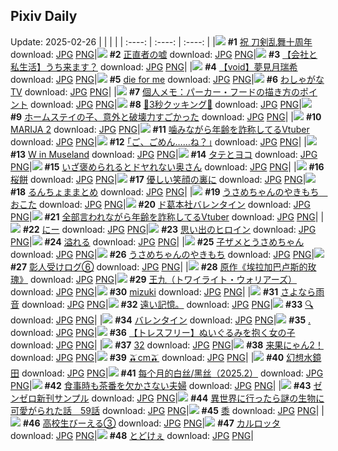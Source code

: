 ## Pixiv Daily
Update: 2025-02-26
|      |      |      |
| :----: | :----: | :----: |
|![](https://pixiv.microyu.workers.dev/c/240x480/img-master/img/2025/02/25/00/00/34/127601792_p0_master1200.jpg) **#1** [祝 刀剣乱舞十周年](https://www.pixiv.net/artworks/127601792) download: [JPG](https://pixiv.microyu.workers.dev/img-original/img/2025/02/25/00/00/34/127601792_p0.jpg) [PNG](https://pixiv.microyu.workers.dev/img-original/img/2025/02/25/00/00/34/127601792_p0.png)|![](https://pixiv.microyu.workers.dev/c/240x480/img-master/img/2025/02/24/20/43/38/127593586_p0_master1200.jpg) **#2** [正直者の嘘](https://www.pixiv.net/artworks/127593586) download: [JPG](https://pixiv.microyu.workers.dev/img-original/img/2025/02/24/20/43/38/127593586_p0.jpg) [PNG](https://pixiv.microyu.workers.dev/img-original/img/2025/02/24/20/43/38/127593586_p0.png)|![](https://pixiv.microyu.workers.dev/c/240x480/img-master/img/2025/02/25/12/00/26/127613875_p0_master1200.jpg) **#3** [【会社と私生活】うち来ます？](https://www.pixiv.net/artworks/127613875) download: [JPG](https://pixiv.microyu.workers.dev/img-original/img/2025/02/25/12/00/26/127613875_p0.jpg) [PNG](https://pixiv.microyu.workers.dev/img-original/img/2025/02/25/12/00/26/127613875_p0.png)|
|![](https://pixiv.microyu.workers.dev/c/240x480/img-master/img/2025/02/24/00/00/35/127564304_p0_master1200.jpg) **#4** [【void】夢見月瑞希](https://www.pixiv.net/artworks/127564304) download: [JPG](https://pixiv.microyu.workers.dev/img-original/img/2025/02/24/00/00/35/127564304_p0.jpg) [PNG](https://pixiv.microyu.workers.dev/img-original/img/2025/02/24/00/00/35/127564304_p0.png)|![](https://pixiv.microyu.workers.dev/c/240x480/img-master/img/2025/02/24/07/21/02/127573340_p0_master1200.jpg) **#5** [die for me](https://www.pixiv.net/artworks/127573340) download: [JPG](https://pixiv.microyu.workers.dev/img-original/img/2025/02/24/07/21/02/127573340_p0.jpg) [PNG](https://pixiv.microyu.workers.dev/img-original/img/2025/02/24/07/21/02/127573340_p0.png)|![](https://pixiv.microyu.workers.dev/c/240x480/img-master/img/2025/02/24/00/07/43/127564903_p0_master1200.jpg) **#6** [わしゃがなTV](https://www.pixiv.net/artworks/127564903) download: [JPG](https://pixiv.microyu.workers.dev/img-original/img/2025/02/24/00/07/43/127564903_p0.jpg) [PNG](https://pixiv.microyu.workers.dev/img-original/img/2025/02/24/00/07/43/127564903_p0.png)|
|![](https://pixiv.microyu.workers.dev/c/240x480/img-master/img/2025/02/25/06/00/11/127608923_p0_master1200.jpg) **#7** [個人メモ：パーカー・フードの描き方のポイント](https://www.pixiv.net/artworks/127608923) download: [JPG](https://pixiv.microyu.workers.dev/img-original/img/2025/02/25/06/00/11/127608923_p0.jpg) [PNG](https://pixiv.microyu.workers.dev/img-original/img/2025/02/25/06/00/11/127608923_p0.png)|![](https://pixiv.microyu.workers.dev/c/240x480/img-master/img/2025/02/24/20/27/04/127592919_p0_master1200.jpg) **#8** [🍤3秒クッキング🍤](https://www.pixiv.net/artworks/127592919) download: [JPG](https://pixiv.microyu.workers.dev/img-original/img/2025/02/24/20/27/04/127592919_p0.jpg) [PNG](https://pixiv.microyu.workers.dev/img-original/img/2025/02/24/20/27/04/127592919_p0.png)|![](https://pixiv.microyu.workers.dev/c/240x480/img-master/img/2025/02/25/13/32/18/127615441_p0_master1200.jpg) **#9** [ホームステイの子、意外と破壊力すごかった](https://www.pixiv.net/artworks/127615441) download: [JPG](https://pixiv.microyu.workers.dev/img-original/img/2025/02/25/13/32/18/127615441_p0.jpg) [PNG](https://pixiv.microyu.workers.dev/img-original/img/2025/02/25/13/32/18/127615441_p0.png)|
|![](https://pixiv.microyu.workers.dev/c/240x480/img-master/img/2025/02/24/07/41/33/127573626_p0_master1200.jpg) **#10** [MARIJA 2](https://www.pixiv.net/artworks/127573626) download: [JPG](https://pixiv.microyu.workers.dev/img-original/img/2025/02/24/07/41/33/127573626_p0.jpg) [PNG](https://pixiv.microyu.workers.dev/img-original/img/2025/02/24/07/41/33/127573626_p0.png)|![](https://pixiv.microyu.workers.dev/c/240x480/img-master/img/2025/02/24/21/11/08/127594740_p0_master1200.jpg) **#11** [噛みながら年齢を詐称してるVtuber](https://www.pixiv.net/artworks/127594740) download: [JPG](https://pixiv.microyu.workers.dev/img-original/img/2025/02/24/21/11/08/127594740_p0.jpg) [PNG](https://pixiv.microyu.workers.dev/img-original/img/2025/02/24/21/11/08/127594740_p0.png)|![](https://pixiv.microyu.workers.dev/c/240x480/img-master/img/2025/02/24/17/10/51/127586111_p0_master1200.jpg) **#12** [｢ご、ごめん……ね？｣](https://www.pixiv.net/artworks/127586111) download: [JPG](https://pixiv.microyu.workers.dev/img-original/img/2025/02/24/17/10/51/127586111_p0.jpg) [PNG](https://pixiv.microyu.workers.dev/img-original/img/2025/02/24/17/10/51/127586111_p0.png)|
|![](https://pixiv.microyu.workers.dev/c/240x480/img-master/img/2025/02/24/09/13/29/127575137_p0_master1200.jpg) **#13** [W in Museland](https://www.pixiv.net/artworks/127575137) download: [JPG](https://pixiv.microyu.workers.dev/img-original/img/2025/02/24/09/13/29/127575137_p0.jpg) [PNG](https://pixiv.microyu.workers.dev/img-original/img/2025/02/24/09/13/29/127575137_p0.png)|![](https://pixiv.microyu.workers.dev/c/240x480/img-master/img/2025/02/24/12/45/59/127579631_p0_master1200.jpg) **#14** [タテとヨコ](https://www.pixiv.net/artworks/127579631) download: [JPG](https://pixiv.microyu.workers.dev/img-original/img/2025/02/24/12/45/59/127579631_p0.jpg) [PNG](https://pixiv.microyu.workers.dev/img-original/img/2025/02/24/12/45/59/127579631_p0.png)|![](https://pixiv.microyu.workers.dev/c/240x480/img-master/img/2025/02/24/00/02/59/127564605_p0_master1200.jpg) **#15** [いざ褒められるとドヤれない奥さん](https://www.pixiv.net/artworks/127564605) download: [JPG](https://pixiv.microyu.workers.dev/img-original/img/2025/02/24/00/02/59/127564605_p0.jpg) [PNG](https://pixiv.microyu.workers.dev/img-original/img/2025/02/24/00/02/59/127564605_p0.png)|
|![](https://pixiv.microyu.workers.dev/c/240x480/img-master/img/2025/02/24/20/30/01/127593040_p0_master1200.jpg) **#16** [桜餅](https://www.pixiv.net/artworks/127593040) download: [JPG](https://pixiv.microyu.workers.dev/img-original/img/2025/02/24/20/30/01/127593040_p0.jpg) [PNG](https://pixiv.microyu.workers.dev/img-original/img/2025/02/24/20/30/01/127593040_p0.png)|![](https://pixiv.microyu.workers.dev/c/240x480/img-master/img/2025/02/24/00/00/04/127564179_p0_master1200.jpg) **#17** [優しい笑顔の裏に](https://www.pixiv.net/artworks/127564179) download: [JPG](https://pixiv.microyu.workers.dev/img-original/img/2025/02/24/00/00/04/127564179_p0.jpg) [PNG](https://pixiv.microyu.workers.dev/img-original/img/2025/02/24/00/00/04/127564179_p0.png)|![](https://pixiv.microyu.workers.dev/c/240x480/img-master/img/2025/02/24/14/01/25/127581263_p0_master1200.jpg) **#18** [るんちょままとめ](https://www.pixiv.net/artworks/127581263) download: [JPG](https://pixiv.microyu.workers.dev/img-original/img/2025/02/24/14/01/25/127581263_p0.jpg) [PNG](https://pixiv.microyu.workers.dev/img-original/img/2025/02/24/14/01/25/127581263_p0.png)|
|![](https://pixiv.microyu.workers.dev/c/240x480/img-master/img/2025/02/25/00/17/13/127602734_p0_master1200.jpg) **#19** [うさめちゃんのやきもち　おこた](https://www.pixiv.net/artworks/127602734) download: [JPG](https://pixiv.microyu.workers.dev/img-original/img/2025/02/25/00/17/13/127602734_p0.jpg) [PNG](https://pixiv.microyu.workers.dev/img-original/img/2025/02/25/00/17/13/127602734_p0.png)|![](https://pixiv.microyu.workers.dev/c/240x480/img-master/img/2025/02/24/23/49/14/127601210_p0_master1200.jpg) **#20** [ド葛本社バレンタイン](https://www.pixiv.net/artworks/127601210) download: [JPG](https://pixiv.microyu.workers.dev/img-original/img/2025/02/24/23/49/14/127601210_p0.jpg) [PNG](https://pixiv.microyu.workers.dev/img-original/img/2025/02/24/23/49/14/127601210_p0.png)|![](https://pixiv.microyu.workers.dev/c/240x480/img-master/img/2025/02/25/21/03/05/127626404_p0_master1200.jpg) **#21** [全部言われながら年齢を詐称してるVtuber](https://www.pixiv.net/artworks/127626404) download: [JPG](https://pixiv.microyu.workers.dev/img-original/img/2025/02/25/21/03/05/127626404_p0.jpg) [PNG](https://pixiv.microyu.workers.dev/img-original/img/2025/02/25/21/03/05/127626404_p0.png)|
|![](https://pixiv.microyu.workers.dev/c/240x480/img-master/img/2025/02/24/15/26/44/127583290_p0_master1200.jpg) **#22** [にー](https://www.pixiv.net/artworks/127583290) download: [JPG](https://pixiv.microyu.workers.dev/img-original/img/2025/02/24/15/26/44/127583290_p0.jpg) [PNG](https://pixiv.microyu.workers.dev/img-original/img/2025/02/24/15/26/44/127583290_p0.png)|![](https://pixiv.microyu.workers.dev/c/240x480/img-master/img/2025/02/24/12/01/03/127578627_p0_master1200.jpg) **#23** [思い出のヒロイン](https://www.pixiv.net/artworks/127578627) download: [JPG](https://pixiv.microyu.workers.dev/img-original/img/2025/02/24/12/01/03/127578627_p0.jpg) [PNG](https://pixiv.microyu.workers.dev/img-original/img/2025/02/24/12/01/03/127578627_p0.png)|![](https://pixiv.microyu.workers.dev/c/240x480/img-master/img/2025/02/25/00/00/16/127601700_p0_master1200.jpg) **#24** [溢れる](https://www.pixiv.net/artworks/127601700) download: [JPG](https://pixiv.microyu.workers.dev/img-original/img/2025/02/25/00/00/16/127601700_p0.jpg) [PNG](https://pixiv.microyu.workers.dev/img-original/img/2025/02/25/00/00/16/127601700_p0.png)|
|![](https://pixiv.microyu.workers.dev/c/240x480/img-master/img/2025/02/25/00/18/04/127602769_p0_master1200.jpg) **#25** [子ザメとうさめちゃん](https://www.pixiv.net/artworks/127602769) download: [JPG](https://pixiv.microyu.workers.dev/img-original/img/2025/02/25/00/18/04/127602769_p0.jpg) [PNG](https://pixiv.microyu.workers.dev/img-original/img/2025/02/25/00/18/04/127602769_p0.png)|![](https://pixiv.microyu.workers.dev/c/240x480/img-master/img/2025/02/25/00/16/26/127602709_p0_master1200.jpg) **#26** [うさめちゃんのやきもち](https://www.pixiv.net/artworks/127602709) download: [JPG](https://pixiv.microyu.workers.dev/img-original/img/2025/02/25/00/16/26/127602709_p0.jpg) [PNG](https://pixiv.microyu.workers.dev/img-original/img/2025/02/25/00/16/26/127602709_p0.png)|![](https://pixiv.microyu.workers.dev/c/240x480/img-master/img/2025/02/24/21/57/16/127596573_p0_master1200.jpg) **#27** [彰人受けログ⑥](https://www.pixiv.net/artworks/127596573) download: [JPG](https://pixiv.microyu.workers.dev/img-original/img/2025/02/24/21/57/16/127596573_p0.jpg) [PNG](https://pixiv.microyu.workers.dev/img-original/img/2025/02/24/21/57/16/127596573_p0.png)|
|![](https://pixiv.microyu.workers.dev/c/240x480/img-master/img/2025/02/25/20/53/34/127625924_p0_master1200.jpg) **#28** [原作《埃拉加巴卢斯的玫瑰》](https://www.pixiv.net/artworks/127625924) download: [JPG](https://pixiv.microyu.workers.dev/img-original/img/2025/02/25/20/53/34/127625924_p0.jpg) [PNG](https://pixiv.microyu.workers.dev/img-original/img/2025/02/25/20/53/34/127625924_p0.png)|![](https://pixiv.microyu.workers.dev/c/240x480/img-master/img/2025/02/25/00/00/42/127601810_p0_master1200.jpg) **#29** [王九（トワイライト・ウォリアーズ）](https://www.pixiv.net/artworks/127601810) download: [JPG](https://pixiv.microyu.workers.dev/img-original/img/2025/02/25/00/00/42/127601810_p0.jpg) [PNG](https://pixiv.microyu.workers.dev/img-original/img/2025/02/25/00/00/42/127601810_p0.png)|![](https://pixiv.microyu.workers.dev/c/240x480/img-master/img/2025/02/25/09/41/03/127611766_p0_master1200.jpg) **#30** [mizuki](https://www.pixiv.net/artworks/127611766) download: [JPG](https://pixiv.microyu.workers.dev/img-original/img/2025/02/25/09/41/03/127611766_p0.jpg) [PNG](https://pixiv.microyu.workers.dev/img-original/img/2025/02/25/09/41/03/127611766_p0.png)|
|![](https://pixiv.microyu.workers.dev/c/240x480/img-master/img/2025/02/25/21/18/34/127626936_p0_master1200.jpg) **#31** [さよなら雨音](https://www.pixiv.net/artworks/127626936) download: [JPG](https://pixiv.microyu.workers.dev/img-original/img/2025/02/25/21/18/34/127626936_p0.jpg) [PNG](https://pixiv.microyu.workers.dev/img-original/img/2025/02/25/21/18/34/127626936_p0.png)|![](https://pixiv.microyu.workers.dev/c/240x480/img-master/img/2025/02/24/19/37/06/127590980_p0_master1200.jpg) **#32** [遠い記憶。](https://www.pixiv.net/artworks/127590980) download: [JPG](https://pixiv.microyu.workers.dev/img-original/img/2025/02/24/19/37/06/127590980_p0.jpg) [PNG](https://pixiv.microyu.workers.dev/img-original/img/2025/02/24/19/37/06/127590980_p0.png)|![](https://pixiv.microyu.workers.dev/c/240x480/img-master/img/2025/02/24/00/23/44/127565554_p0_master1200.jpg) **#33** [🔍](https://www.pixiv.net/artworks/127565554) download: [JPG](https://pixiv.microyu.workers.dev/img-original/img/2025/02/24/00/23/44/127565554_p0.jpg) [PNG](https://pixiv.microyu.workers.dev/img-original/img/2025/02/24/00/23/44/127565554_p0.png)|
|![](https://pixiv.microyu.workers.dev/c/240x480/img-master/img/2025/02/24/10/32/11/127576652_p0_master1200.jpg) **#34** [バレンタイン](https://www.pixiv.net/artworks/127576652) download: [JPG](https://pixiv.microyu.workers.dev/img-original/img/2025/02/24/10/32/11/127576652_p0.jpg) [PNG](https://pixiv.microyu.workers.dev/img-original/img/2025/02/24/10/32/11/127576652_p0.png)|![](https://pixiv.microyu.workers.dev/c/240x480/img-master/img/2025/02/25/21/21/32/127627028_p0_master1200.jpg) **#35** [.](https://www.pixiv.net/artworks/127627028) download: [JPG](https://pixiv.microyu.workers.dev/img-original/img/2025/02/25/21/21/32/127627028_p0.jpg) [PNG](https://pixiv.microyu.workers.dev/img-original/img/2025/02/25/21/21/32/127627028_p0.png)|![](https://pixiv.microyu.workers.dev/c/240x480/img-master/img/2025/02/25/00/03/11/127602086_p0_master1200.jpg) **#36** [【トレスフリー】ぬいぐるみを抱く女の子](https://www.pixiv.net/artworks/127602086) download: [JPG](https://pixiv.microyu.workers.dev/img-original/img/2025/02/25/00/03/11/127602086_p0.jpg) [PNG](https://pixiv.microyu.workers.dev/img-original/img/2025/02/25/00/03/11/127602086_p0.png)|
|![](https://pixiv.microyu.workers.dev/c/240x480/img-master/img/2025/02/24/13/00/21/127579967_p0_master1200.jpg) **#37** [32](https://www.pixiv.net/artworks/127579967) download: [JPG](https://pixiv.microyu.workers.dev/img-original/img/2025/02/24/13/00/21/127579967_p0.jpg) [PNG](https://pixiv.microyu.workers.dev/img-original/img/2025/02/24/13/00/21/127579967_p0.png)|![](https://pixiv.microyu.workers.dev/c/240x480/img-master/img/2025/02/25/20/56/03/127626016_p0_master1200.jpg) **#38** [来果にゃん2！](https://www.pixiv.net/artworks/127626016) download: [JPG](https://pixiv.microyu.workers.dev/img-original/img/2025/02/25/20/56/03/127626016_p0.jpg) [PNG](https://pixiv.microyu.workers.dev/img-original/img/2025/02/25/20/56/03/127626016_p0.png)|![](https://pixiv.microyu.workers.dev/c/240x480/img-master/img/2025/02/24/21/23/16/127595210_p0_master1200.jpg) **#39** [🫒cm🫒](https://www.pixiv.net/artworks/127595210) download: [JPG](https://pixiv.microyu.workers.dev/img-original/img/2025/02/24/21/23/16/127595210_p0.jpg) [PNG](https://pixiv.microyu.workers.dev/img-original/img/2025/02/24/21/23/16/127595210_p0.png)|
|![](https://pixiv.microyu.workers.dev/c/240x480/img-master/img/2025/02/24/00/00/17/127564234_p0_master1200.jpg) **#40** [幻想水鏡田](https://www.pixiv.net/artworks/127564234) download: [JPG](https://pixiv.microyu.workers.dev/img-original/img/2025/02/24/00/00/17/127564234_p0.jpg) [PNG](https://pixiv.microyu.workers.dev/img-original/img/2025/02/24/00/00/17/127564234_p0.png)|![](https://pixiv.microyu.workers.dev/c/240x480/img-master/img/2025/02/25/14/05/09/127616004_p0_master1200.jpg) **#41** [每个月的白丝/黑丝（2025.2）](https://www.pixiv.net/artworks/127616004) download: [JPG](https://pixiv.microyu.workers.dev/img-original/img/2025/02/25/14/05/09/127616004_p0.jpg) [PNG](https://pixiv.microyu.workers.dev/img-original/img/2025/02/25/14/05/09/127616004_p0.png)|![](https://pixiv.microyu.workers.dev/c/240x480/img-master/img/2025/02/25/00/03/38/127602119_p0_master1200.jpg) **#42** [食事時も茶番を欠かさない夫婦](https://www.pixiv.net/artworks/127602119) download: [JPG](https://pixiv.microyu.workers.dev/img-original/img/2025/02/25/00/03/38/127602119_p0.jpg) [PNG](https://pixiv.microyu.workers.dev/img-original/img/2025/02/25/00/03/38/127602119_p0.png)|
|![](https://pixiv.microyu.workers.dev/c/240x480/img-master/img/2025/02/24/09/03/15/127574977_p0_master1200.jpg) **#43** [ゼンゼロ新刊サンプル](https://www.pixiv.net/artworks/127574977) download: [JPG](https://pixiv.microyu.workers.dev/img-original/img/2025/02/24/09/03/15/127574977_p0.jpg) [PNG](https://pixiv.microyu.workers.dev/img-original/img/2025/02/24/09/03/15/127574977_p0.png)|![](https://pixiv.microyu.workers.dev/c/240x480/img-master/img/2025/02/25/00/16/32/127602712_p0_master1200.jpg) **#44** [異世界に行ったら謎の生物に可愛がられた話　59話](https://www.pixiv.net/artworks/127602712) download: [JPG](https://pixiv.microyu.workers.dev/img-original/img/2025/02/25/00/16/32/127602712_p0.jpg) [PNG](https://pixiv.microyu.workers.dev/img-original/img/2025/02/25/00/16/32/127602712_p0.png)|![](https://pixiv.microyu.workers.dev/c/240x480/img-master/img/2025/02/25/00/02/19/127602013_p0_master1200.jpg) **#45** [黍](https://www.pixiv.net/artworks/127602013) download: [JPG](https://pixiv.microyu.workers.dev/img-original/img/2025/02/25/00/02/19/127602013_p0.jpg) [PNG](https://pixiv.microyu.workers.dev/img-original/img/2025/02/25/00/02/19/127602013_p0.png)|
|![](https://pixiv.microyu.workers.dev/c/240x480/img-master/img/2025/02/24/08/00/29/127573929_p0_master1200.jpg) **#46** [高校生びーえる③](https://www.pixiv.net/artworks/127573929) download: [JPG](https://pixiv.microyu.workers.dev/img-original/img/2025/02/24/08/00/29/127573929_p0.jpg) [PNG](https://pixiv.microyu.workers.dev/img-original/img/2025/02/24/08/00/29/127573929_p0.png)|![](https://pixiv.microyu.workers.dev/c/240x480/img-master/img/2025/02/24/03/43/20/127570551_p0_master1200.jpg) **#47** [カルロッタ](https://www.pixiv.net/artworks/127570551) download: [JPG](https://pixiv.microyu.workers.dev/img-original/img/2025/02/24/03/43/20/127570551_p0.jpg) [PNG](https://pixiv.microyu.workers.dev/img-original/img/2025/02/24/03/43/20/127570551_p0.png)|![](https://pixiv.microyu.workers.dev/c/240x480/img-master/img/2025/02/25/11/54/28/127613695_p0_master1200.jpg) **#48** [とどけぇ](https://www.pixiv.net/artworks/127613695) download: [JPG](https://pixiv.microyu.workers.dev/img-original/img/2025/02/25/11/54/28/127613695_p0.jpg) [PNG](https://pixiv.microyu.workers.dev/img-original/img/2025/02/25/11/54/28/127613695_p0.png)|
